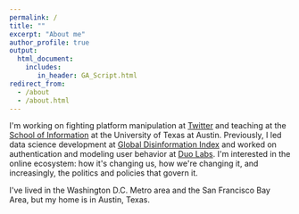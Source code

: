 ```yaml
---
permalink: /
title: ""
excerpt: "About me"
author_profile: true
output: 
  html_document:
    includes:
       in_header: GA_Script.html
redirect_from: 
  - /about
  - /about.html
---
```


I'm working on fighting platform manipulation at [Twitter](https://twitter/com/) and teaching at the [School of Information](https://ischool.utexas.edu/) at the University of Texas at Austin. Previously, I led data science development at [Global Disinformation Index](https://disinformationindex.org/) and worked on authentication and modeling user behavior at [Duo Labs](https://duo.com/labs). I'm interested in the online ecosystem: how it's changing us, how we're changing it, and increasingly, the politics and policies that govern it.

I've lived in the Washington D.C. Metro area and the San Francisco Bay Area, but my home is in Austin, Texas.
